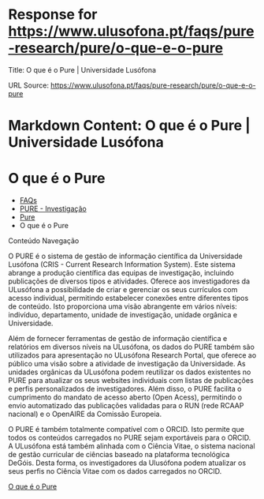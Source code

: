 # Response for https://www.ulusofona.pt/faqs/pure-research/pure/o-que-e-o-pure

Title: O que é o Pure | Universidade Lusófona

URL Source: https://www.ulusofona.pt/faqs/pure-research/pure/o-que-e-o-pure

Markdown Content:
O que é o Pure | Universidade Lusófona
===============

 

O que é o Pure
==============

*   [FAQs](https://www.ulusofona.pt/faqs/)
*   [PURE - Investigação](https://www.ulusofona.pt/faqs/pure-research)
*   [Pure](https://www.ulusofona.pt/faqs/pure-research/pure)
*   O que é o Pure

[](https://www.ulusofona.pt/)

Conteúdo Navegação

O PURE é o sistema de gestão de informação científica da Universidade Lusófona (CRIS - Current Research Information System). Este sistema abrange a produção científica das equipas de investigação, incluindo publicações de diversos tipos e atividades. Oferece aos investigadores da ULusófona a possibilidade de criar e gerenciar os seus currículos com acesso individual, permitindo estabelecer conexões entre diferentes tipos de conteúdo. Isto proporciona uma visão abrangente em vários níveis: indivíduo, departamento, unidade de investigação, unidade orgânica e Universidade.  
  
Além de fornecer ferramentas de gestão de informação científica e relatórios em diversos níveis na ULusófona, os dados do PURE também são utilizados para apresentação no ULusófona Research Portal, que oferece ao público uma visão sobre a atividade de investigação da Universidade. As unidades orgânicas da ULusófona podem reutilizar os dados existentes no PURE para atualizar os seus websites individuais com listas de publicações e perfis personalizados de investigadores. Além disso, o PURE facilita o cumprimento do mandato de acesso aberto (Open Acess), permitindo o envio automatizado das publicações validadas para o RUN (rede RCAAP nacional) e o OpenAIRE da Comissão Europeia.  
  
O PURE é também totalmente compatível com o ORCID. Isto permite que todos os conteúdos carregados no PURE sejam exportáveis para o ORCID. A ULusófona está também alinhada com o Ciência Vitae, o sistema nacional de gestão curricular de ciências baseado na plataforma tecnológica DeGóis. Desta forma, os investigadores da Ulusófona podem atualizar os seus perfis no Ciência Vitae com os dados carregados no ORCID.

[O que é o Pure](https://www.ulusofona.pt/faqs/pure-research/pure/o-que-e-o-pure)

